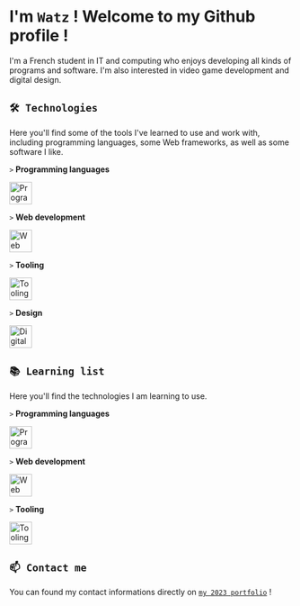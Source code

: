 # I'm `Watz` ! Welcome to my Github profile !

I'm a French student in IT and computing who enjoys developing all kinds of programs and software. I'm also interested in video game development and digital design.

## `🛠️ Technologies`

Here you'll find some of the tools I've learned to use and work with, including programming languages, some Web frameworks, as well as some software I like.

`>` **Programming languages**

<img src="https://skills.thijs.gg/icons?i=java,python,cs" alt="Programming languages" height="40"/>

`>` **Web development**

<img src="https://skills.thijs.gg/icons?i=threejs,vite" alt="Web technologies" height="40"/>

`>` **Tooling**

<img src="https://skills.thijs.gg/icons?i=bash,linux,debian,md,unity,unreal,idea,eclipse,github,git,linkedin" alt="Tooling & other" height="40"/>

`>` **Design**

<img src="https://skills.thijs.gg/icons?i=blender,ps,ae,pr" alt="Digital design" height="40"/>

## `📚 Learning list`

Here you'll find the technologies I am learning to use.

`>` **Programming languages**

<img src="https://skills.thijs.gg/icons?i=kotlin,rust,cpp" alt="Programming languages" height="40"/>

`>` **Web development**

<img src="https://skills.thijs.gg/icons?i=react" alt="Web technologies" height="40"/>

`>` **Tooling**

<img src="https://skills.thijs.gg/icons?i=docker,tauri" alt="Tooling & other" height="40"/>

## `📫 Contact me`

You can found my contact informations directly on [`my 2023 portfolio`](https://watztheengineer-2023-portfolio.vercel.app/) !
